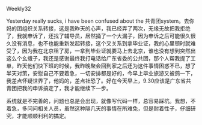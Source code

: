 Weekly32

Yesterday really sucks, i have been confused about the 共青团system。去你妈的团组织关系转接，这是我昨天的心声，我已经弄了两次，无缘无故把我拒绝了，我就申诉了，还找了辅导员，居然捅了一个大漏子，因为申诉之后可能很久很久没有消息，也不也能重新发起转接，这个又关系到拿毕业证，我的心里顿时就难受了，因为我在北京租了房，一拿到毕业证就要马上去北京，谁也没有想到突然出这么个幺蛾子，我还是感谢最终我打电话给广东省委的公共团，那个人帮我提了工单，昨天他们快下班的时候，我昨晚聚会回到家之后还为这件事情困惑不已，想了半天对策，安慰自己不要着急，一切安排都是好的，今早上毕业旅游又被鸽一下，我差点怀疑世界了，他妈的，差点社恐了。好在今天早上，9.30应该是广东省共青团把我的申诉搞定了，我才能继续下一步。 

系统就是不完善的，问题也总是会出现，就像写代码一样，总容易踩坑。我想，不着急，多问问相关人员，虽然这种隔几天的事情在所难免，但是耐着性子，仔细研究，才能顺顺利利的搞定。